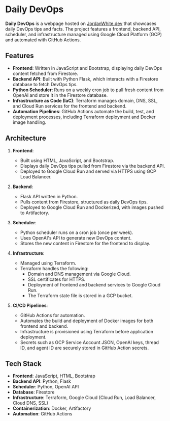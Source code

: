 # Daily DevOps

**Daily DevOps** is a webpage hosted on [JordanWhite.dev](https://jordanwhite.dev) that showcases daily DevOps tips and facts. The project features a frontend, backend API, scheduler, and infrastructure managed using Google Cloud Platform (GCP) and automated with GitHub Actions. 

## Features

- **Frontend**: Written in JavaScript and Bootstrap, displaying daily DevOps content fetched from Firestore.
- **Backend API**: Built with Python Flask, which interacts with a Firestore database to fetch DevOps tips.
- **Python Scheduler**: Runs on a weekly cron job to pull fresh content from OpenAI and store it in the Firestore database.
- **Infrastructure as Code (IaC)**: Terraform manages domain, DNS, SSL, and Cloud Run services for the frontend and backend.
- **Automation Pipelines**: GitHub Actions automate the build, test, and deployment processes, including Terraform deployment and Docker image handling.

## Architecture

1. **Frontend**:
   - Built using HTML, JavaScript, and Bootstrap.
   - Displays daily DevOps tips pulled from Firestore via the backend API.
   - Deployed to Google Cloud Run and served via HTTPS using GCP Load Balancer.

2. **Backend**:
   - Flask API written in Python.
   - Pulls content from Firestore, structured as daily DevOps tips.
   - Deployed to Google Cloud Run and Dockerized, with images pushed to Artifactory.

3. **Scheduler**:
   - Python scheduler runs on a cron job (once per week).
   - Uses OpenAI's API to generate new DevOps content.
   - Stores the new content in Firestore for the frontend to display.

4. **Infrastructure**:
   - Managed using Terraform.
   - Terraform handles the following:
     - Domain and DNS management via Google Cloud.
     - SSL certificates for HTTPS.
     - Deployment of frontend and backend services to Google Cloud Run.
     - The Terraform state file is stored in a GCP bucket.

5. **CI/CD Pipelines**:
   - GitHub Actions for automation.
   - Automates the build and deployment of Docker images for both frontend and backend.
   - Infrastructure is provisioned using Terraform before application deployment.
   - Secrets such as GCP Service Account JSON, OpenAI keys, thread ID, and agent ID are securely stored in GitHub Action secrets.

## Tech Stack

- **Frontend**: JavaScript, HTML, Bootstrap
- **Backend API**: Python, Flask
- **Scheduler**: Python, OpenAI API
- **Database**: Firestore
- **Infrastructure**: Terraform, Google Cloud (Cloud Run, Load Balancer, Cloud DNS, SSL)
- **Containerization**: Docker, Artifactory
- **Automation**: GitHub Actions